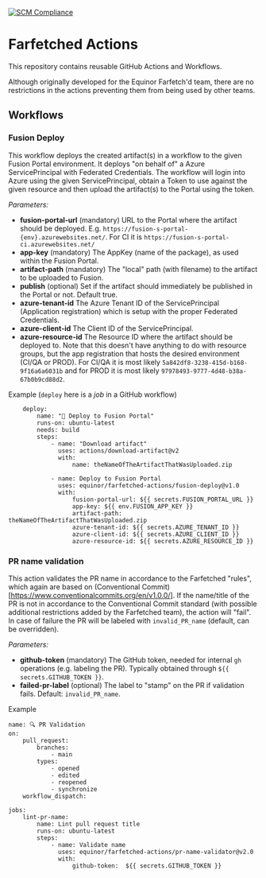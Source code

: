 [![SCM Compliance](https://scm-compliance-api.radix.equinor.com/repos/equinor/farfetched-actions/badge)](https://scm-compliance-api.radix.equinor.com/repos/equinor/farfetched-actions/badge)

# Farfetched Actions
This repository contains reusable GitHub Actions and Workflows.

Although originally developed for the Equinor Farfetch'd team, there are no restrictions in the actions preventing them from being used by other teams.

## Workflows
### Fusion Deploy
This workflow deploys the created artifact(s) in a workflow to the given Fusion Portal environment. It deploys "on behalf of" a Azure ServicePrincipal with Federated Credentials.
The workflow will login into Azure using the given ServicePrincipal, obtain a Token to use against the given resource and then upload the artifact(s) to the Portal using the token.

_Parameters:_
* **fusion-portal-url** (mandatory)
URL to the Portal where the artifact should be deployed. E.g. `https://fusion-s-portal-{env}.azurewebsites.net/`. For CI it is `https://fusion-s-portal-ci.azurewebsites.net/`
* **app-key** (mandatory)
The AppKey (name of the package), as used within the Fusion Portal.
* **artifact-path** (mandatory)
The "local" path (with filename) to the artifact to be uploaded to Fusion.
* **publish** (optional)
Set if the artifact should immediately be published in the Portal or not. Default true.
* **azure-tenant-id**
The Azure Tenant ID of the ServicePrincipal (Application registration) which is setup with the proper Federated Credentials.
* **azure-client-id**
The Client ID of the ServicePrincipal.
* **azure-resource-id**
The Resource ID where the artifact should be deployed to. Note that this doesn't have anything to do with resource groups, but the app registration that hosts the desired environment (CI/QA or PROD). For CI/QA it is most likely `5a842df8-3238-415d-b168-9f16a6a6031b` and for PROD it is most likely `97978493-9777-4d48-b38a-67b0b9cd88d2`.

Example (`deploy` here is a _job_ in a GitHub workflow)
```
    deploy:
        name: "🚀 Deploy to Fusion Portal"
        runs-on: ubuntu-latest
        needs: build
        steps:
            - name: "Download artifact"
              uses: actions/download-artifact@v2
              with:
                  name: theNameOfTheArtifactThatWasUploaded.zip

            - name: Deploy to Fusion Portal
              uses: equinor/farfetched-actions/fusion-deploy@v1.0
              with:
                  fusion-portal-url: ${{ secrets.FUSION_PORTAL_URL }}
                  app-key: ${{ env.FUSION_APP_KEY }}
                  artifact-path: theNameOfTheArtifactThatWasUploaded.zip
                  azure-tenant-id: ${{ secrets.AZURE_TENANT_ID }}
                  azure-client-id: ${{ secrets.AZURE_CLIENT_ID }}
                  azure-resource-id: ${{ secrets.AZURE_RESOURCE_ID }}
```

### PR name validation
This action validates the PR name in accordance to the Farfetched "rules", which again are based on (Conventional Commit)[https://www.conventionalcommits.org/en/v1.0.0/].
If the name/title of the PR is not in accordance to the Conventional Commit standard (with possible additional restrictions added by the
Farfetched team), the action will "fail".
In case of failure the PR will be labeled with `invalid_PR_name` (default, can be overridden).

_Parameters:_
* **github-token** (mandatory)
The GitHub token, needed for internal `gh` operations (e.g. labeling the PR). Typically obtained through `${{ secrets.GITHUB_TOKEN }}`.
* **failed-pr-label** (optional)
The label to "stamp" on the PR if validation fails. Default: `invalid_PR_name`.


Example
```
name: 🔍️ PR Validation
on:
    pull_request:
        branches:
            - main
        types:
            - opened
            - edited
            - reopened
            - synchronize
    workflow_dispatch:

jobs:
    lint-pr-name:
        name: Lint pull request title
        runs-on: ubuntu-latest
        steps:
            - name: Validate name
              uses: equinor/farfetched-actions/pr-name-validator@v2.0
              with:
                  github-token:  ${{ secrets.GITHUB_TOKEN }}

```
